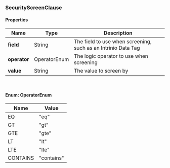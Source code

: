 
[//]: # (CLASS:SecurityScreenClause)

[//]: # (KIND:object)

### SecurityScreenClause

#### Properties

[//]: # (START_DEFINITION)

Name | Type | Description
------------ | ------------- | -------------
**field** | String | The field to use when screening, such as an Intrinio Data Tag &nbsp;
**operator** | OperatorEnum | The logic operator to use when screening &nbsp;
**value** | String | The value to screen by &nbsp;

[//]: # (END_DEFINITION)



<br/>

#### Enum: OperatorEnum

Name | Value
---- | -----
EQ | &quot;eq&quot;
GT | &quot;gt&quot;
GTE | &quot;gte&quot;
LT | &quot;lt&quot;
LTE | &quot;lte&quot;
CONTAINS | &quot;contains&quot;



